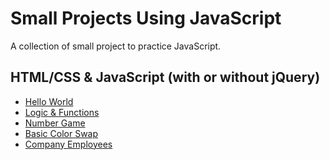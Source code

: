 Small Projects Using JavaScript
===

A collection of small project to practice JavaScript.

## HTML/CSS & JavaScript (with or without jQuery)
- [Hello World](https://github.com/mbMosman/js-practice-projects/tree/master/hello-world)
- [Logic & Functions](https://github.com/mbMosman/js-practice-projects/tree/master/logic-and-functions)
- [Number Game](https://github.com/mbMosman/js-practice-projects/tree/master/number-game)
- [Basic Color Swap](https://github.com/mbMosman/js-practice-projects/tree/master/basic-color-swap)
- [Company Employees](https://github.com/mbMosman/js-practice-projects/tree/master/company-employees)
